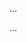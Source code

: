 <panel type="info" header="Can use Java enumerations :star::star::star:" expandable expanded no-close>

<panel type="info" header="Can explain the meaning of enumerations :star::star::star:" expandable>
  <include src="../../book/oopDesign/classes/enumerations/full.md" />
  <panel header=":trophy: Evidence" expanded>

...

  </panel>
</panel>

<panel type="info" header="Can interpret enumerations in class diagrams :star::star::star:" expandable>
  <include src="../../book/uml/classDiagrams/enumerations/what/full.md" />
  <panel header=":trophy: Evidence" expanded>

...

  </panel>
</panel>

</panel>
